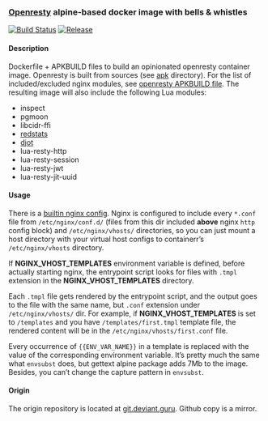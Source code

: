 ### [Openresty](http://openresty.org/en/) alpine-based docker image with bells & whistles

[![Build Status](https://sisyphus.deviant.guru/api/badges/images/openresty/status.svg)](https://sisyphus.deviant.guru/images/openresty)
[![Release](https://img.shields.io/badge/dynamic/json.svg?label=release&url=https://git.deviant.guru/api/v1/repos/images/openresty/releases&query=$[0].tag_name)](https://git.deviant.guru/images/openresty/releases)

#### Description

Dockerfile + APKBUILD files to build an opinionated openresty container image.
Openresty is built from sources (see [apk](apk) directory).
For the list of included/excluded nginx modules, see [openresty APKBUILD file](apk/openresty/APKBUILD).
The resulting image will also include the following Lua modules:

* inspect
* pgmoon
* libcidr-ffi
* [redstats](src/redstats.lua)
* [djot](https://djot.net/)
* lua-resty-http
* lua-resty-session
* lua-resty-jwt
* lua-resty-jit-uuid

#### Usage

There is a [builtin nginx config](apk/openresty/openresty.nginx.conf).
Nginx is configured to include every `*.conf` file from `/etc/nginx/conf.d/`
(files from this dir included **above** nginx `http` config block) and 
`/etc/nginx/vhosts/` directories, so you can just mount a host directory 
with your virtual host configs to containerr’s `/etc/nginx/vhosts` directory.

If **NGINX_VHOST_TEMPLATES** environment variable is defined, before actually
starting nginx, the entrypoint script looks for files with `.tmpl` extension
in the **NGINX_VHOST_TEMPLATES** directory.

Each `.tmpl` file gets rendered by the entrypoint script, and the output goes to the file with the same name, but `.conf` extension under
`/etc/nginx/vhosts/` dir. For example, if **NGINX_VHOST_TEMPLATES** is set to `/templates` and you have `/templates/first.tmpl` template file, the rendered content will be in the `/etc/nginx/vhosts/first.conf` file.

Every occurrence of `{{ENV_VAR_NAME}}` in a template is replaced with the value of the corresponding environment variable. It’s pretty much the same
what `envsubst` does, but gettext alpine package adds 7Mb to the image. Besides, you can’t change the capture pattern in `envsubst`.

#### Origin

The origin repository is located at [git.deviant.guru](https://git.deviant.guru/images/openresty). Github copy is a mirror.
